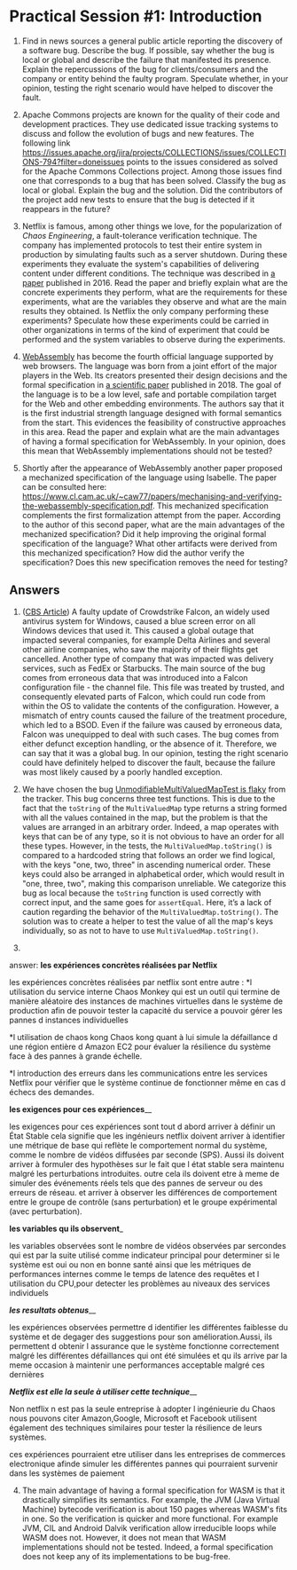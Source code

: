 # Practical Session #1: Introduction

1. Find in news sources a general public article reporting the discovery of a software bug. Describe the bug. If possible, say whether the bug is local or global and describe the failure that manifested its presence. Explain the repercussions of the bug for clients/consumers and the company or entity behind the faulty program. Speculate whether, in your opinion, testing the right scenario would have helped to discover the fault.

2. Apache Commons projects are known for the quality of their code and development practices. They use dedicated issue tracking systems to discuss and follow the evolution of bugs and new features. The following link https://issues.apache.org/jira/projects/COLLECTIONS/issues/COLLECTIONS-794?filter=doneissues points to the issues considered as solved for the Apache Commons Collections project. Among those issues find one that corresponds to a bug that has been solved. Classify the bug as local or global. Explain the bug and the solution. Did the contributors of the project add new tests to ensure that the bug is detected if it reappears in the future?

3. Netflix is famous, among other things we love, for the popularization of *Chaos Engineering*, a fault-tolerance verification technique. The company has implemented protocols to test their entire system in production by simulating faults such as a server shutdown. During these experiments they evaluate the system's capabilities of delivering content under different conditions. The technique was described in [a paper](https://arxiv.org/ftp/arxiv/papers/1702/1702.05843.pdf) published in 2016. Read the paper and briefly explain what are the concrete experiments they perform, what are the requirements for these experiments, what are the variables they observe and what are the main results they obtained. Is Netflix the only company performing these experiments? Speculate how these experiments could be carried in other organizations in terms of the kind of experiment that could be performed and the system variables to observe during the experiments.

4. [WebAssembly](https://webassembly.org/) has become the fourth official language supported by web browsers. The language was born from a joint effort of the major players in the Web. Its creators presented their design decisions and the formal specification in [a scientific paper](https://people.mpi-sws.org/~rossberg/papers/Haas,%20Rossberg,%20Schuff,%20Titzer,%20Gohman,%20Wagner,%20Zakai,%20Bastien,%20Holman%20-%20Bringing%20the%20Web%20up%20to%20Speed%20with%20WebAssembly.pdf) published in 2018. The goal of the language is to be a low level, safe and portable compilation target for the Web and other embedding environments. The authors say that it is the first industrial strength language designed with formal semantics from the start. This evidences the feasibility of constructive approaches in this area. Read the paper and explain what are the main advantages of having a formal specification for WebAssembly. In your opinion, does this mean that WebAssembly implementations should not be tested? 

5.  Shortly after the appearance of WebAssembly another paper proposed a mechanized specification of the language using Isabelle. The paper can be consulted here: https://www.cl.cam.ac.uk/~caw77/papers/mechanising-and-verifying-the-webassembly-specification.pdf. This mechanized specification complements the first formalization attempt from the paper. According to the author of this second paper, what are the main advantages of the mechanized specification? Did it help improving the original formal specification of the language? What other artifacts were derived from this mechanized specification? How did the author verify the specification? Does this new specification removes the need for testing?

## Answers

1. ([CBS Article](https://www.cbsnews.com/news/microsoft-internet-outages-reported-worldwide/)) A faulty update of Crowdstrike Falcon, an widely used antivirus system for Windows, caused a blue screen error on all Windows devices that used it. This caused a global outage that impacted several companies, for example Delta Airlines and several other airline companies, who saw the majority of their flights get cancelled. Another type of company that was impacted was delivery services, such as FedEx or Starbucks.
The main source of the bug comes from erroneous data that was introduced into a Falcon configuration file - the channel file. This file was treated by trusted, and consequently elevated parts of Falcon, which could run code from within the OS to validate the contents of the configuration. However, a mismatch of entry counts caused the failure of the treatment procedure, which led to a BSOD.
Even if the failure was caused by erroneous data, Falcon was unequipped to deal with such cases. The bug comes from either defunct exception handling, or the absence of it. 
Therefore, we can say that it was a global bug.
In our opinion, testing the right scenario could have definitely helped to discover the fault, because the failure was most likely caused by a poorly handled exception.

2. We have chosen the bug [UnmodifiableMultiValuedMapTest is flaky](https://issues.apache.org/jira/browse/COLLECTIONS-769) from the tracker. This bug concerns three test functions. This is due to the fact that the `toString` of the `MultiValuedMap` type returns a string formed with all the values contained in the map, but the problem is that the values are arranged in an arbitrary order. Indeed, a map operates with keys that can be of any type, so it is not obvious to have an order for all these types. However, in the tests, the `MultiValuedMap.toString()` is compared to a hardcoded string that follows an order we find logical, with the keys "one, two, three" in ascending numerical order. These keys could also be arranged in alphabetical order, which would result in "one, three, two", making this comparison unreliable. 
We categorize this bug as local because the `toString` function is used correctly with correct input, and the same goes for `assertEqual`. Here, it’s a lack of caution regarding the behavior of the `MultiValuedMap.toString()`. 
The solution was to create a helper to test the value of all the map's keys individually, so as not to have to use `MultiValuedMap.toString()`.

3.


answer:
____les expériences concrètes réalisées par Netflix____

les expériences concrètes réalisées par netflix sont entre autre :
*l utilisation du service interne Chaos Monkey qui est un outil qui termine de manière aléatoire des instances de machines virtuelles dans 
le système de production afin de pouvoir tester la capacité du service a pouvoir gérer les pannes d instances individuelles

*l utilisation de chaos kong 
Chaos kong quant à lui simule la défaillance d une région entière d Amazon EC2 pour évaluer la résilience du système face à des pannes à grande échelle.

*l introduction  des erreurs dans les communications entre les services Netflix pour vérifier que le système continue de 
fonctionner même en cas d échecs des demandes.

____les exigences pour ces expériences______

les exigences pour ces expériences sont tout d abord arriver à définir un État Stable cela signifie que 
les ingénieurs netflix doivent arriver à identifier une métrique de base qui reflète le comportement normal du système,
comme le nombre de vidéos diffusées par seconde (SPS). Aussi ils doivent arriver à formuler des hypothèses sur le fait que l état stable sera maintenu malgré les perturbations introduites.
outre cela ils doivent etre à meme de simuler des événements réels tels que des pannes de serveur ou des erreurs de réseau.
et arriver à observer les différences de comportement entre le groupe de contrôle (sans perturbation) et le groupe expérimental (avec perturbation). 

____les variables qu ils observent_____

les variables observées sont le nombre de vidéos observées par sercondes qui est par la suite utilisé comme indicateur principal pour determiner si
le système est oui ou non en bonne santé ainsi que les métriques de performances internes comme le temps de latence des requêtes et l utilisation du 
CPU,pour detecter les problèmes au niveaux des services individuels

_____les resultats obtenus_______

les expériences observées permettre d identifier les différentes faiblesse du système et de degager des suggestions pour son amélioration.Aussi,
ils permettent d obtenir l assurance que le système fonctionne correctement malgré les différentes défaillances qui ont été simulées et qu ils arrive par 
la meme occasion à maintenir une performances acceptable malgré ces dernières 

___Netflix est elle la seule à utiliser cette technique_____

Non netflix n est pas la seule entreprise à adopter l ingénieurie du Chaos nous pouvons citer Amazon,Google, Microsoft et Facebook utilisent également des 
techniques similaires pour tester la résilience de leurs systèmes.

ces expériences pourraient etre utiliser dans les entreprises de commerces electronique afinde simuler les différentes pannes qui pourraient survenir dans les systèmes de paiement


4. The main advantage of having a formal specification for WASM is that it drastically simplifies its semantics. For example, the JVM (Java Virtual Machine) bytecode verification is about 150 pages whereas WASM's fits in one. So the verification is quicker and more functional. For example JVM, CIL and Android Dalvik verification allow irreducible loops while WASM does not.
However, it does not mean that WASM implementations should not be tested. Indeed, a formal specification does not keep any of its implementations to be bug-free.
